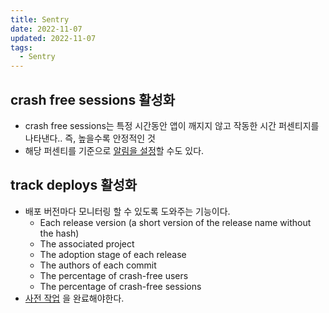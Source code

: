 ```yaml
---
title: Sentry
date: 2022-11-07
updated: 2022-11-07
tags:
  - Sentry
---
```


## crash free sessions 활성화

- crash free sessions는 특정 시간동안 앱이 깨지지 않고 작동한 시간 퍼센티지를 나타낸다.. 즉, 높을수록 안정적인 것
- 해당 퍼센티를 기준으로 [알림을 설정](https://docs.sentry.io/product/alerts/alert-types/#sessions-crash-rate-alerts)할 수도 있다.

## track deploys 활성화
- 배포 버전마다 모니터링 할 수 있도록 도와주는 기능이다.
	- Each release version (a short version of the release name without the hash)
	-  The associated project
	-  The adoption stage of each release
	-  The authors of each commit
	-  The percentage of crash-free users
	-  The percentage of crash-free sessions
- [사전 작업](https://docs.sentry.io/product/releases/) 을 완료해야한다.